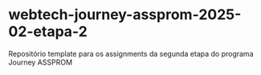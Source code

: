 # webtech-journey-assprom-2025-02-etapa-2
Repositório template para os assignments da segunda etapa do programa Journey ASSPROM
